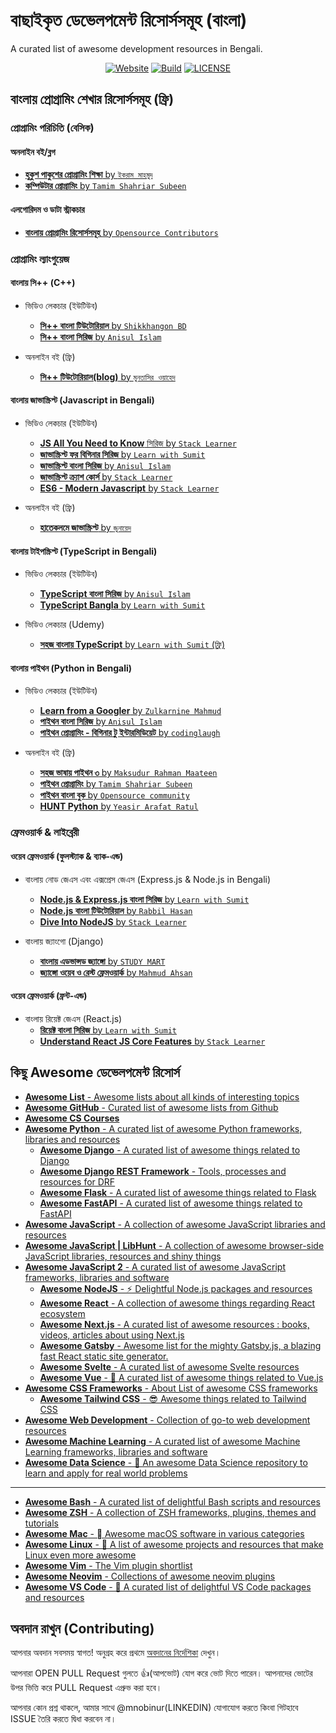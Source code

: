 # বাছাইকৃত ডেভেলপমেন্ট রিসোর্সসমূহ (বাংলা)

A curated list of awesome development resources in Bengali.

<p align="center">
  <a href="https://m-nobinur.github.io/awesome-dev-reources-bangla/"><img
    src="https://img.shields.io/website?up_message=online&url=https%3A%2F%2Fm-nobinur.github.io%2Fawesome-dev-reources-bangla%2F"
    alt="Website"
  /></a>
  <a href="https://github.com/m-nobinur/awesome-dev-reources-bangla/actions"><img
    src="https://github.com/m-nobinur/awesome-dev-reources-bangla/actions/workflows/deploy.yml/badge.svg"
    alt="Build"
  /></a>
  <a href="https://github.com/m-nobinur/awesome-dev-reources-bangla/blob/main/LICENSE"><img
    src="https://img.shields.io/github/license/m-nobinur/awesome-dev-reources-bangla"
    alt="LICENSE"
  /></a>
</p>

## বাংলায় প্রোগ্রামিং শেখার রিসোর্সসমূহ (ফ্রি)

### প্রোগ্রামিং পরিচিতি (বেসিক)

#### অনলাইন বই/ব্লগ

* [**হুকুশ পাকুশের প্রোগ্রামিং শিক্ষা** by `ইকরাম মাহমুদ`](https://hukush-pakush.com/chap1)
* [**কম্পিউটার প্রোগ্রামিং** by `Tamim Shahriar Subeen`](http://cpbook.subeen.com/2011/08/blog-post.html)

#### এলগোরিদম ও ডাটা স্ট্রাকচার

* [**বাংলায় প্রোগ্রামিং রিসোর্সসমূহ** by `Opensource Contributors`](https://github.com/me-shaon/bangla-programming-resources)

### প্রোগ্রামিং ল্যাংগুয়েজ

#### বাংলায় সি++ (C++)

* ভিডিও লেকচার (ইউটিউব)
  * [**সি++ বাংলা টিউটোরিয়াল** by `Shikkhangon BD`](https://www.youtube.com/watch?v=Fzs9LTB1XCs&list=PLeqnvPK4PpyWsjZvgLTRcc-dkPQXc8SHc)
  * [**সি++ বাংলা সিরিজ** by `Anisul Islam`](https://www.youtube.com/watch?v=0T4mPpbNs_8&list=PLgH5QX0i9K3q0ZKeXtF--CZ0PdH1sSbYL)
  
* অনলাইন বই (ফ্রি)
  * [**সি++ টিউটোরিয়াল(blog)** by `মুনতাসির ওয়াহেদ`](http://shoshikkha.com/archives/category/computer-science/programming/language/c)

#### বাংলায় জাভাস্ক্রিপ্ট (Javascript in Bengali)

* ভিডিও লেকচার (ইউটিউব)
  * [**JS All You Need to Know** সিরিজ by `Stack Learner`](https://www.youtube.com/watch?v=9Rhawzp-Icg&list=PL_XxuZqN0xVAu_dWUVFbscqZdTzE8t6Z1)
  * [**জাভাস্ক্রিপ্ট ফর বিগিনার সিরিজ** by `Learn with Sumit`](https://www.youtube.com/watch?v=rePN-VFo1Eo&list=PLHiZ4m8vCp9OkrURufHpGUUTBjJhO9Ghy)
  * [**জাভাস্ক্রিপ্ট বাংলা সিরিজ** by `Anisul Islam`](https://www.youtube.com/watch?v=fBhxs9OHxtY&list=PLgH5QX0i9K3qzryglMjcyEktz4q7ySunX)
  * [**জাভাস্ক্রিপ্ট ক্র্যাশ কোর্স** by `Stack Learner`](https://www.youtube.com/watch?v=qe9k1se3bSQ&list=PL_XxuZqN0xVAJTV_1ZXwB1XIiFkK0ddZA)
  * [**ES6 - Modern Javascript** by `Stack Learner`](https://www.youtube.com/watch?v=l3Uc-7dxZUM&list=PL_XxuZqN0xVA676tNBA0W8YgdQqU44Y_J)

* অনলাইন বই (ফ্রি)
  * [**হাতেকলমে জাভাস্ক্রিপ্ট** by `জুনায়েদ`](https://zonayed.js.org/)

#### বাংলায় টাইপস্ক্রিপ্ট  (TypeScript in Bengali)

* ভিডিও লেকচার (ইউটিউব)
  * [**TypeScript বাংলা সিরিজ** by `Anisul Islam`](https://www.youtube.com/watch?v=FQVsJjj5n70&list=PLgH5QX0i9K3rXq_1OgVmjaEJJ1akJQgPq)
  * [**TypeScript Bangla** by `Learn with Sumit`](https://www.youtube.com/watch?v=CHnTTzD1pAQ&list=PLHiZ4m8vCp9PgOOjdyNpc6AoBmKNrp_u3)

* ভিডিও লেকচার (Udemy)
  * [**সহজ বাংলায় TypeScript** by `Learn with Sumit` (ফ্রি)](https://www.udemy.com/course/typescript-crash-course-in-bangla/)

#### বাংলায় পাইথন (Python in Bengali)

* ভিডিও লেকচার (ইউটিউব)
  * [**Learn from a Googler** by `Zulkarnine Mahmud`](https://www.youtube.com/watch?v=Z6JjqHxT6oM&list=PLV3rqOvr9vgkW7U-kdxtUBx74ICpw94k8)
  * [**পাইথন বাংলা সিরিজ** by `Anisul Islam`](https://www.youtube.com/watch?v=xjcCi6Tzfxw&list=PLgH5QX0i9K3rz5XqMsTk41_j15_6682BN)
  * [**পাইথন প্রোগ্রামিং - বিগিনার টু ইন্টারমিডিয়েট** by `codinglaugh`](https://www.youtube.com/watch?v=Nj7h3FWcRGY&list=PLTgx8WgkaUw5OshLPgiblglUkF3_cXK5s)

* অনলাইন বই (ফ্রি)
  * [**সহজ ভাষায় পাইথন ৩** by `Maksudur Rahman Maateen`](https://python.maateen.me/)
  * [**পাইথন প্রোগ্রামিং** by `Tamim Shahriar Subeen`](http://pybook.subeen.com/)
  * [**পাইথন বাংলা বুক** by `Opensource community`](https://github.com/subrata6630/Python-Bangla-Book/blob/master/SUMMARY.md)
  * [**HUNT Python** by `Yeasir Arafat Ratul`](https://github.com/YeasirArafatRatul/Python-Programming-Language-3-Bangla-Book/blob/master/HUNT%20Python-Short%20Version.pdf)

### ফ্রেমওয়ার্ক & লাইব্রেরী

#### ওয়েব ফ্রেমওয়ার্ক (ফুলস্ট্যাক & ব্যাক-এন্ড)

* বাংলায় নোড জেএস এবং এক্সপ্রেস জেএস (Express.js & Node.js in Bengali)
  * [**Node.js & Express.js বাংলা সিরিজ** by `Learn with Sumit`](https://www.youtube.com/watch?v=WC-g0JtEIwM&list=PLHiZ4m8vCp9PHnOIT7gd30PCBoYCpGoQM)
  * [**Node.js বাংলা টিউটোরিয়াল** by `Rabbil Hasan`](https://www.youtube.com/watch?v=nlq9niwtDS0&list=PLkyGuIcLcmx2qXaZkjCL8-P78i2J5rDOa)
  * [**Dive Into NodeJS** by `Stack Learner`](https://www.youtube.com/watch?v=PNDZQ7NojEg&list=PL_XxuZqN0xVDHFj-ecFSU0SU-B0TuJRk9)

* বাংলায় জ্যাংগো (Django)
  * [**বাংলায় এডভান্সড জ্যাঙ্গো** by `STUDY MART`](https://www.youtube.com/watch?v=NDKFOD1sLZE&list=PLKdU0fuY4OFfo3VgywUFoAUY7Udi3_6V6)
  * [**জ‍্যাঙ্গো ওয়েব ও রেস্ট ফ্রেমওয়ার্ক** by `Mahmud Ahsan`](https://www.youtube.com/results?search_query=django+bangla)

#### ওয়েব ফ্রেমওয়ার্ক (ফ্রন্ট-এন্ড)

* বাংলায় রিয়েক্ট জেএস (React.js)
  * [**রিয়েক্ট বাংলা সিরিজ** by `Learn with Sumit`](https://www.youtube.com/watch?v=5Xy-t8k_M4A&list=PLHiZ4m8vCp9M6HVQv7a36cp8LKzyHIePr)
  * [**Understand React JS Core Features** by `Stack Learner`](https://www.youtube.com/watch?v=sCKGvYTSdKM&list=PL_XxuZqN0xVBANld2gDEE6_0G886zavUs)

## কিছু Awesome ডেভেলপমেন্ট রিসোর্স

* [**Awesome List** - Awesome lists about all kinds of interesting topics](https://github.com/sindresorhus/awesome)
* [**Awesome GitHub** - Curated list of awesome lists from Github](https://github.com/sindresorhus/awesomeproject-awesome.org/phillipadsmith/awesome-github)
* [**Awesome CS Courses**](https://project-awesome.org/prakhar1989/awesome-courses)
* [**Awesome Python** - A curated list of awesome Python frameworks, libraries and resources](https://github.com/vinta/awesome-python)
  * [**Awesome Django** - A curated list of awesome things related to Django](https://github.com/wsvincent/awesome-django)
  * [**Awesome Django REST Framework** - Tools, processes and resources for DRF](https://github.com/nioperas06/awesome-django-rest-framework)
  * [**Awesome Flask** - A curated list of awesome things related to Flask](https://github.com/humiaozuzu/awesome-flask)
  * [**Awesome FastAPI** - A curated list of awesome things related to FastAPI](https://github.com/mjhea0/awesome-fastapi)
* [**Awesome JavaScript** - A collection of awesome JavaScript libraries and resources](https://github.com/sorrycc/awesome-javascript)
* [**Awesome JavaScript | LibHunt** - A collection of awesome browser-side JavaScript libraries, resources and shiny things](https://js.libhunt.com/)
* [**Awesome JavaScript 2** - A curated list of awesome JavaScript frameworks, libraries and software](https://github.com/uhub/awesome-javascript)
  * [**Awesome NodeJS** - ⚡ Delightful Node.js packages and resources](https://github.com/sindresorhus/awesome-nodejs)
  * [**Awesome React** - A collection of awesome things regarding React ecosystem](https://github.com/enaqx/awesome-react)
  * [**Awesome Next.js** - A curated list of awesome resources : books, videos, articles about using Next.js](https://github.com/unicodeveloper/awesome-nextjs)
  * [**Awesome Gatsby** - Awesome list for the mighty Gatsby.js, a blazing fast React static site generator.](https://github.com/prayash/awesome-gatsby)
  * [**Awesome Svelte** - A curated list of awesome Svelte resources](https://github.com/TheComputerM/awesome-svelte)
  * [**Awesome Vue** - 🎉 A curated list of awesome things related to Vue.js](https://github.com/vuejs/awesome-vue)
* [**Awesome CSS Frameworks** - About List of awesome CSS frameworks](https://github.com/troxler/awesome-css-frameworks)
  * [**Awesome Tailwind CSS** - 😎 Awesome things related to Tailwind CSS](https://github.com/aniftyco/awesome-tailwindcss)
* [**Awesome Web Development** - Collection of go-to web development resources](https://github.com/mrmartineau/awesome-web-dev-resources)
* [**Awesome Machine Learning** - A curated list of awesome Machine Learning frameworks, libraries and software](https://github.com/josephmisiti/awesome-machine-learning)
* [**Awesome Data Science** - 📝 An awesome Data Science repository to learn and apply for real world problems](https://github.com/academic/awesome-datascience)

---

* [**Awesome Bash** - A curated list of delightful Bash scripts and resources](https://github.com/awesome-lists/awesome-bash)
* [**Awesome ZSH** - A collection of ZSH frameworks, plugins, themes and tutorials](https://github.com/unixorn/awesome-zsh-plugins)
* [**Awesome Mac** -  Awesome macOS software in various categories](https://github.com/jaywcjlove/awesome-mac#awesome-mac)
* [**Awesome Linux** - 🐧 A list of awesome projects and resources that make Linux even more awesome](https://github.com/inputsh/awesome-linux)
* [**Awesome Vim** - The Vim plugin shortlist](https://github.com/akrawchyk/awesome-vim)
* [**Awesome Neovim** - Collections of awesome neovim plugins](https://github.com/rockerBOO/awesome-neovim)
* [**Awesome VS Code** - 🎨 A curated list of delightful VS Code packages and resources](https://github.com/viatsko/awesome-vscode)

## অবদান রাখুন (Contributing)

আপনার অবদান সবসময় স্বাগত! অনুগ্রহ করে প্রথমে [অবদানের নির্দেশিকা](./CONTRIBUTING.md) দেখুন।

আপনারা OPEN PULL Request গুলতে 👍(আপভোট) যোগ করে ভোট দিতে পারেন। আপনাদের ভোটের উপর ভিত্তি করে PULL Request এপ্রুভ করা হবে।

আপনার কোন প্রশ্ন থাকলে, আমার সাথে @mnobinur(LINKEDIN) যোগাযোগ করতে কিংবা গিটহাবে ISSUE তৈরি করতে দ্বিধা করবেন না।
